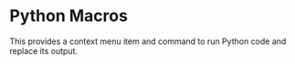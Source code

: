 # Python Macros

This provides a context menu item and command to run Python code and replace its output.
